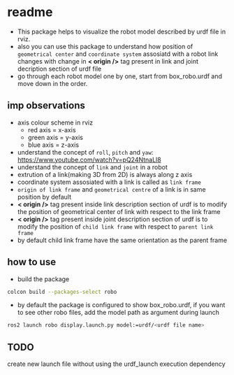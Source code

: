 # readme
- This package helps to visualize the robot model described by urdf file in rviz.
- also you can use this package to understand how position of `geometrical center` and `coordinate system` assosiatd with a robot link changes with change in **< origin />** tag present in link and joint decription section of urdf file
- go through each robot model one by one, start from box_robo.urdf and move down in the order.

## imp observations
- axis colour scheme in rviz
    - red axis   = x-axis
    - green axis = y-axis
    - blue axis  = z-axis
- understand the concept of `roll`, `pitch` and `yaw`: https://www.youtube.com/watch?v=pQ24NtnaLl8
- understand the concept of `link` and `joint` in a robot
- extrution of a link(making 3D from 2D) is always along z axis
- coordinate system assosiated with a link is called as `link frame`
- `origin of link frame` and `geometrical centre` of a link is in same position by default
- **< origin />** tag present inside link description section of urdf is to modify the position of geometrical center of link with respect to the link frame
- **< origin />** tag present inside joint description section of urdf is to modify the position of `child link frame` with respect to `parent link frame`
- by default child link frame have the same orientation as the parent frame

## how to use
- build the package
```bash
colcon build --packages-select robo
```
- by default the package is configured to show box_robo.urdf, if you want to see other robo files, add the model path as argument during launch
```bash
ros2 launch robo display.launch.py model:=urdf/<urdf file name>
```

## TODO 
create new launch file without using the urdf_launch execution dependency 